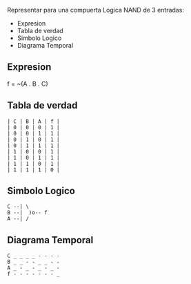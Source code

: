 Representar para una compuerta Logica NAND de 3 entradas:
 * Expresion
 * Tabla de verdad
 * Simbolo Logico
 * Diagrama Temporal

## Expresion

f = ~(A . B . C)

## Tabla de verdad

```
| C | B | A | f |
| 0 | 0 | 0 | 1 |
| 0 | 0 | 1 | 1 |
| 0 | 1 | 0 | 1 |
| 0 | 1 | 1 | 1 |
| 1 | 0 | 0 | 1 |
| 1 | 0 | 1 | 1 |
| 1 | 1 | 0 | 1 |
| 1 | 1 | 1 | 0 |
```

## Simbolo Logico

```
C --| \
B --|  )o-- f
A --| /
```

## Diagrama Temporal

```
C _ _ _ _ - - - -
B _ _ - - _ _ - -
A _ - _ - _ - _ -
f - - - - - - - _
```

